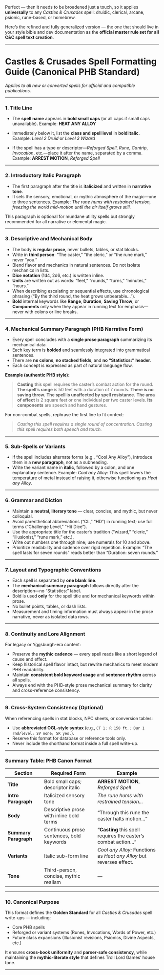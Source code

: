 Perfect — then it needs to be broadened just a touch, so it applies **universally** to any *Castles & Crusades* spell: druidic, clerical, arcane, psionic, rune-based, or homebrew.

Here’s the refined and fully generalized version — the one that should live in your style bible and dev documentation as the **official master rule set for all C&C spell text creation**.

---

# **Castles & Crusades Spell Formatting Guide (Canonical PHB Standard)**

*Applies to all new or converted spells for official and compatible publications.*

---

### **1. Title Line**

* The **spell name** appears in **bold small caps** (or all caps if small caps unavailable).
  Example: **HEAT ANY ALLOY**

* Immediately below it, list the **class and spell level** in **bold italic**.
  Example: *Level 2 Druid* or *Level 3 Wizard*

* If the spell has a type or descriptor—*Reforged Spell*, *Rune*, *Cantrip*, *Invocation*, etc.—place it after the name, separated by a comma.
  Example: **ARREST MOTION**, *Reforged Spell*

---

### **2. Introductory Italic Paragraph**

* The first paragraph after the title is **italicized** and written in **narrative tone**.
* It sets the sensory, emotional, or mythic atmosphere of the magic—one to three sentences.
  Example:
  *The rune hums with restrained tension, freezing the world mid-motion until the air itself grows still.*

This paragraph is optional for mundane utility spells but strongly recommended for all narrative or elemental magic.

---

### **3. Descriptive and Mechanical Body**

* The body is **regular prose**, never bullets, tables, or stat blocks.
* Write in **third person**: “The caster,” “the cleric,” or “the rune mark,” never “you.”
* Blend flavor and mechanics in natural sentences. Do not isolate mechanics in lists.
* **Dice notation** (1d4, 2d6, etc.) is written inline.
* **Units** are written out as words: “feet,” “rounds,” “turns,” “minutes,” “hours.”
* When describing escalating or sequential effects, use chronological phrasing (“By the third round, the heat grows unbearable...”).
* **Bold** internal keywords like **Range**, **Duration**, **Saving Throw**, or **Components** only when they appear in running text for emphasis—never with colons or line breaks.

---

### **4. Mechanical Summary Paragraph (PHB Narrative Form)**

* Every spell concludes with a **single prose paragraph** summarizing its mechanical data.
* Each key term is **bolded** and seamlessly integrated into grammatical sentences.
* There are **no colons**, **no stacked fields**, and **no “Statistics:” header**.
* Each concept is expressed as part of natural language flow.

**Example (authentic PHB style):**

> **Casting** this spell requires the caster’s combat action for the round. **The spell’s range** is 50 feet with a duration of 7 rounds. **There is no saving throw.** **The spell is unaffected by spell resistance.** **The area of effect** is 2 square feet or one individual per two caster levels. **Its components** are speech and hand gestures.

For non-combat spells, rephrase the first line to fit context:

> *Casting this spell requires a single round of concentration.*
> *Casting this spell requires both speech and touch.*

---

### **5. Sub-Spells or Variants**

* If the spell includes alternate forms (e.g., “Cool Any Alloy”), introduce them in a **new paragraph**, not as a subheading.
* Write the variant name in **italic**, followed by a colon, and one explanatory sentence.
  Example:
  *Cool any Alloy:* This spell lowers the temperature of metal instead of raising it, otherwise functioning as *Heat any Alloy*.

---

### **6. Grammar and Diction**

* Maintain a **neutral, literary tone** — clear, concise, and mythic, but never colloquial.
* Avoid parenthetical abbreviations (“CL,” “HD”) in running text; use full terms (“Challenge Level,” “Hit Dice”).
* Use the appropriate title for the caster’s tradition (“wizard,” “cleric,” “illusionist,” “rune mark,” etc.).
* Write out numbers one through nine; use numerals for 10 and above.
* Prioritize readability and cadence over rigid repetition.
  Example: “The spell lasts for seven rounds” reads better than “Duration: seven rounds.”

---

### **7. Layout and Typographic Conventions**

* Each spell is separated by **one blank line**.
* The **mechanical summary paragraph** follows directly after the description—no “Statistics:” label.
* Bold is used **only** for the spell title and for mechanical keywords within prose.
* No bullet points, tables, or dash lists.
* Measurement and timing information must always appear in the prose narrative, never as isolated data rows.

---

### **8. Continuity and Lore Alignment**

For legacy or Yggsburgh-era content:

* Preserve the **mythic cadence** — every spell reads like a short legend of cause and effect.
* Keep historical spell flavor intact, but rewrite mechanics to meet modern PHB readability.
* Maintain **consistent bold keyword usage** and **sentence rhythm** across all spells.
* Always end with the PHB-style prose mechanical summary for clarity and cross-reference consistency.

---

### **9. Cross-System Consistency (Optional)**

When referencing spells in stat blocks, NPC sheets, or conversion tables:

* Use **abbreviated OGL-style syntax** (e.g., `CT 1; R 150 ft.; Dur 1 rnd/level; SV none; SR yes.`).
* Reserve this format for database or reference tools only.
* Never include the shorthand format inside a full spell write-up.

---

### **Summary Table: PHB Canon Format**

| Section               | Required Form                             | Example                                                              |
| --------------------- | ----------------------------------------- | -------------------------------------------------------------------- |
| **Title**             | Bold small caps; descriptor italic        | **ARREST MOTION**, *Reforged Spell*                                  |
| **Intro Paragraph**   | Italicized sensory tone                   | *The rune hums with restrained tension...*                           |
| **Body**              | Descriptive prose with inline bold terms  | “Through this rune the caster halts motion...”                       |
| **Summary Paragraph** | Continuous prose sentences, bold keywords | “**Casting** this spell requires the caster’s combat action...”      |
| **Variants**          | Italic sub-form line                      | *Cool any Alloy:* Functions as *Heat any Alloy* but reverses effect. |
| **Tone**              | Third-person, concise, mythic realism     | —                                                                    |

---

### **10. Canonical Purpose**

This format defines the **Golden Standard** for all *Castles & Crusades* spell write-ups — including:

* Core PHB spells
* Reforged or variant systems (Runes, Invocations, Words of Power, etc.)
* Future class expansions (Illusionist revisions, Psionics, Divine Aspects, etc.)

It ensures **cross-book uniformity** and **parser-safe consistency**, while maintaining the **mythic-literate style** that defines Troll Lord Games’ house tone.

---

